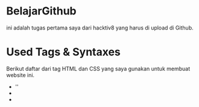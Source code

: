 # BelajarGithub

ini adalah tugas pertama saya dari hacktiv8 yang harus di upload di Github.

# Used Tags & Syntaxes

Berikut daftar dari tag HTML dan CSS yang saya gunakan untuk membuat website ini.

- '<html></html>'
- <head></head>
- <body></body>